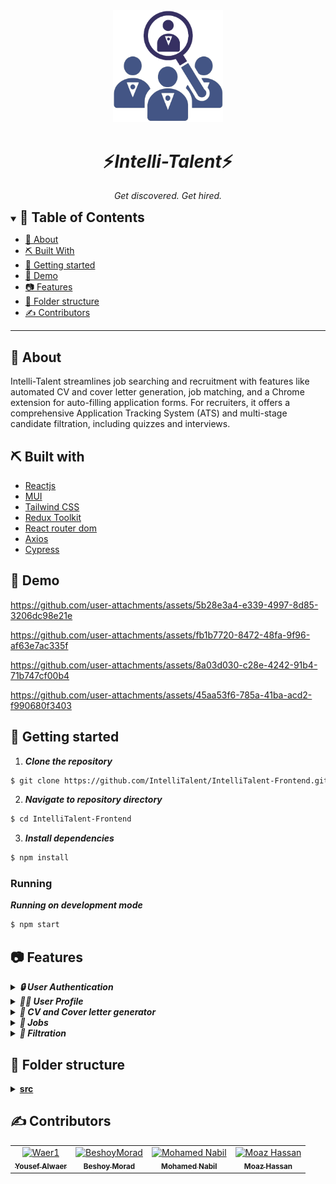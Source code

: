 <div align="center">
<img src="src/assets/images/logo.png" alt="Intelli-Talent" border="0" style="width: 35%; height: 35%;">
<h1/>
</div>

<div align="center">
    <h1 align='center'>⚡️<i>Intelli-Talent</i>⚡️</h1>
    <p><i>Get discovered. Get hired.</i></p>
</div>


<details open="open">
<summary>
<h2 style="display:inline">📝 Table of Contents</h2>
</summary>

- [📑 About](#about)
- [⛏️ Built With](#built-with)
- [🏁 Getting started](#getting-started)
- [🎥 Demo](#demo)
- [📷 Features](#features)
- [📂 Folder structure](#folder-structure)
- [✍️ Contributors](#contributors)

</details>

---

## 📑 About

Intelli-Talent streamlines job searching and recruitment with features like automated CV and cover letter generation, job matching, and a Chrome extension for auto-filling application forms. For recruiters, it offers a comprehensive Application Tracking System (ATS) and multi-stage candidate filtration, including quizzes and interviews.

## ⛏️ Built with

- [Reactjs](https://reactjs.org/)
- [MUI](https://mui.com/)
- [Tailwind CSS](https://tailwindcss.com/)
- [Redux Toolkit](https://redux-toolkit.js.org/)
- [React router dom](https://reactrouter.com/en/main)
- [Axios](https://axios-http.com/docs/intro)
- [Cypress](https://www.cypress.io/)

## 🎥 Demo

https://github.com/user-attachments/assets/5b28e3a4-e339-4997-8d85-3206dc98e21e


https://github.com/user-attachments/assets/fb1b7720-8472-48fa-9f96-af63e7ac335f


https://github.com/user-attachments/assets/8a03d030-c28e-4242-91b4-71b747cf00b4


https://github.com/user-attachments/assets/45aa53f6-785a-41ba-acd2-f990680f3403



## 🏁 Getting started

1. **_Clone the repository_**

```sh
$ git clone https://github.com/IntelliTalent/IntelliTalent-Frontend.git
```

2. **_Navigate to repository directory_**

```sh
$ cd IntelliTalent-Frontend
```

3. **_Install dependencies_**

```sh
$ npm install
```

### Running

**_Running on development mode_**

```sh
$ npm start
```


## 📷 Features

<details>
<summary>
<h4 style="display:inline">
<strong><em>🔒 User Authentication</em></strong></h4>
</summary>

- Sign up
- Login in
- Forget password
- Reset password
- Verify email
 
</details>

<details>
<summary>
<h4 style="display:inline">
<strong><em> 🙍‍♂️ User Profile</em></strong></h4>
</summary>

- Create a profile using LinkedIn, GitHub, and CV
- Edit profile
- Create multiple profiles for each job title

</details>

<details>
<summary>
<h4 style="display:inline">
<strong><em> 📃 CV and Cover letter generator </em></strong></h4>
</summary>

- User can create a CV for his profile with one click
- User can create a Cover Letter for his profile for a certain company with one click
    
</details>

<details>
<summary>
<h4 style="display:inline">
<strong><em> 💼 Jobs</em></strong></h4>
</summary>

- Create a job using a simple prompt
- Add custom filters to the job (years of experience, computer science degree, ...etc)
- Add Quiz stage for job applicants (generated automatically)
- Add Interview stage for job applicants
- Apply for a job
- Find jobs
  - Search for a job with many filters

</details>

<details>
<summary>
<h4 style="display:inline">
<strong><em> 📃 Filtration</em></strong></h4>
</summary>

- View all applicants
- View the quiz grade
- View the matching score
- Grade the interview for all interviewed applicants
- View the interview grade
- Select the best candidates

</details>


## 📂 Folder structure

<details>
  <summary><b><u>src</u></b></summary>
  <p> Source directory </p>
  <p> App.ts </p>

* <details>
      <summary><b><i>API</i></b></summary>
      <p> Contains Axios instance</p>
      </details>
* <details>
    <summary><b><u> Assets </u></b></summary>
    <p> Contains Images, video directories etc... </p>

    * <details>
      <summary><b><i>Images</i></b></summary>
      <p> Contains Images</p>
      </details>
  </details>

* <details>
    <summary><b><u> Utils </u></b></summary>
    <p> Contains helper functions <b>(Pure functions)</b> </p>
  </details>

* <details>
    <summary><b><u> Hooks </u></b></summary>
    <p> Contains <b>Custom</b> hooks </p>
  </details>

* <details>
    <summary><b><u> Constants </u></b></summary>
    <p> Contains all contants </p>
  </details>

* <details>
    <summary><b><u> Enums </u></b></summary>
    <p> Contains all enums </p>
  </details>
  
* <details>
    <summary><b><u> Components </u></b></summary>
    <p> Contains all components </p>
  </details>

* <details>
    <summary><b><u> Types </u></b></summary>
    <p> Contains all types </p>
  </details>

* <details>
    <summary><b><u> Store </u></b></summary>
    <p> Contains Redux toolkit store and reducers </p>
  </details>
  
* <details>
    <summary><b><u> Pages </u></b></summary>
    <p> Pages that consists of Layouts and may be some components</b> </p>

    * <details>
      <p> Home.tsx </p>
      <p> FindJobs.tsx </p>
      </details>  
  
  </details>

</details>


<h2 href="#Contributors">✍️ Contributors</h2>

<table>
<tr>
<td align="center">
<a href="https://github.com/Waer1" target="_black">
<img src="https://avatars.githubusercontent.com/u/70758177?v=4" width="150px;" alt="Waer1"/><br /><sub><b>Yousef Alwaer</b></sub></a><br />
</td>

<td align="center">
<a href="https://github.com/BeshoyMorad" target="_black">
<img src="https://avatars.githubusercontent.com/u/82404564?v=4" width="150px;" alt="BeshoyMorad"/><br /><sub><b>Beshoy Morad</b></sub></a><br />
</td>

<td align="center">
<a href="https://github.com/mohamednabilabdelfattah" target="_black">
<img src="https://avatars.githubusercontent.com/u/76039904?v=4" width="150px;" alt="Mohamed Nabil"/><br /><sub><b>Mohamed Nabil</b></sub></a><br />
</td>

<td align="center">
<a href="https://github.com/MoazHassan2022" target="_black">
<img src="https://avatars.githubusercontent.com/u/87096647?v=4" width="150px;" alt="Moaz Hassan"/><br /><sub><b>Moaz Hassan</b></sub></a><br />
</td>

</tr>
</table>
